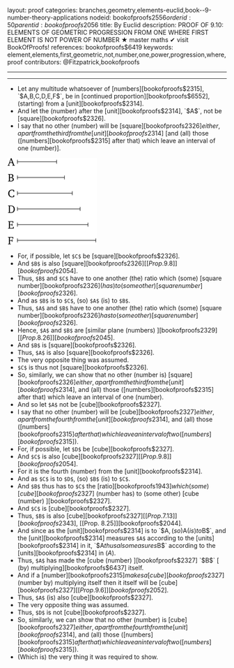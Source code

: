 layout: proof
categories: branches,geometry,elements-euclid,book--9-number-theory-applications
nodeid: bookofproofs$2556
orderid: 50
parentid: bookofproofs$2056
title: By Euclid
description: PROOF OF 9.10: ELEMENTS OF GEOMETRIC PROGRESSION FROM ONE WHERE FIRST ELEMENT IS NOT POWER OF NUMBER &#9733; master maths &#10004; visit BookOfProofs!
references: bookofproofs$6419
keywords: element,elements,first,geometric,not,number,one,power,progression,where,proof
contributors: @Fitzpatrick,bookofproofs

---


---



* Let any multitude whatsoever of [numbers][bookofproofs$2315], `$A$`, `$B$`, `$C$`, `$D$`, `$E$`, `$F$`, be in [continued proportion][bookofproofs$6552], (starting) from a [unit][bookofproofs$2314].
* And let the (number) after the [unit][bookofproofs$2314], `$A$`, not be [square][bookofproofs$2326].
* I say that no other (number) will be [square][bookofproofs$2326] either, apart from the third from the [unit][bookofproofs$2314] [and (all) those ([numbers][bookofproofs$2315] after that) which leave an interval of one (number)].

![fig08e](https://github.com/bookofproofs/bookofproofs.github.io/blob/main/_sources/_assets/images/euclid/Book09/fig08e.png?raw=true)

* For, if possible, let `$C$` be [square][bookofproofs$2326].
* And `$B$` is also [square][bookofproofs$2326] [[Prop. 9.8]][bookofproofs$2054].
* Thus, `$B$` and `$C$` have to one another (the) ratio which (some) [square number][bookofproofs$2326] (has) to (some other) [square number][bookofproofs$2326].
* And as `$B$` is to `$C$`, (so) `$A$` (is) to `$B$`.
* Thus, `$A$` and `$B$` have to one another (the) ratio which (some) [square number][bookofproofs$2326] has to (some other) [square number][bookofproofs$2326].
* Hence, `$A$` and `$B$` are [similar plane (numbers) ][bookofproofs$2329] [[Prop. 8.26]][bookofproofs$2045].
* And `$B$` is [square][bookofproofs$2326].
* Thus, `$A$` is also [square][bookofproofs$2326].
* The very opposite thing was assumed.
* `$C$` is thus not [square][bookofproofs$2326].
* So, similarly, we can show that no other (number is) [square][bookofproofs$2326] either, apart from the third from the [unit][bookofproofs$2314], and (all) those ([numbers][bookofproofs$2315] after that) which leave an interval of one (number).
* And so let `$A$` not be [cube][bookofproofs$2327].
* I say that no other (number) will be [cube][bookofproofs$2327] either, apart from the fourth from the [unit][bookofproofs$2314], and (all) those ([numbers][bookofproofs$2315] after that) which leave an interval of two ([numbers][bookofproofs$2315]).
* For, if possible, let `$D$` be [cube][bookofproofs$2327].
* And `$C$` is also [cube][bookofproofs$2327] [[Prop. 9.8]][bookofproofs$2054].
* For it is the fourth (number) from the [unit][bookofproofs$2314].
* And as `$C$` is to `$D$`, (so) `$B$` (is) to `$C$`.
* And `$B$` thus has to `$C$` the [ratio][bookofproofs$1943] which (some) [cube][bookofproofs$2327] (number has) to (some other) [cube (number) ][bookofproofs$2327].
* And `$C$` is [cube][bookofproofs$2327].
* Thus, `$B$` is also [cube][bookofproofs$2327] [[Prop. 7.13]][bookofproofs$2343], [[Prop. 8.25]][bookofproofs$2044].
* And since as the [unit][bookofproofs$2314] is to `$A$`, (so) `$A$` (is) to `$B$`, and the [unit][bookofproofs$2314] measures `$A$` according to the [units][bookofproofs$2314] in it, `$A$` thus also measures `$B$` according to the [units][bookofproofs$2314] in ($A$).
* Thus, `$A$` has made the [cube (number) ][bookofproofs$2327] `$B$` [ (by) multiplying][bookofproofs$6437] itself.
* And if a [number][bookofproofs$2315] makes a [cube][bookofproofs$2327] (number by) multiplying itself then it itself will be [cube][bookofproofs$2327] [[Prop. 9.6]][bookofproofs$2052].
* Thus, `$A$` (is) also [cube][bookofproofs$2327].
* The very opposite thing was assumed.
* Thus, `$D$` is not [cube][bookofproofs$2327].
* So, similarly, we can show that no other (number) is [cube][bookofproofs$2327] either, apart from the fourth from the [unit][bookofproofs$2314], and (all) those ([numbers][bookofproofs$2315] after that) which leave an interval of two ([numbers][bookofproofs$2315]).
* (Which is) the very thing it was required to show.

